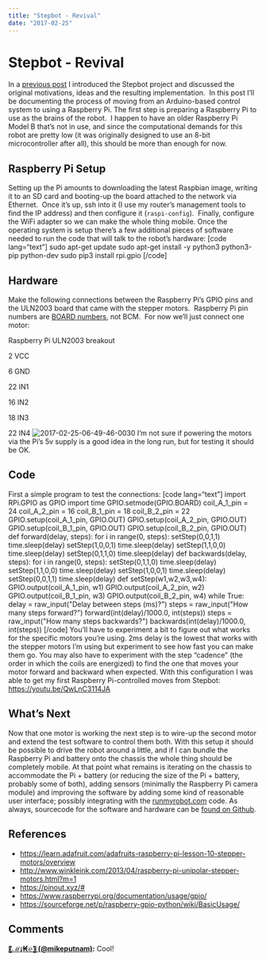 ```yaml
---
title: "Stepbot - Revival"
date: "2017-02-25"
---
```


<div class="content">
<h1 id="stepbot-revival">Stepbot - Revival</h1>
<p>In a <a href="http://jjg.2soc.net/2017/02/23/stepbot/" target="_blank">previous post</a> I introduced the Stepbot project and discussed the original motivations, ideas and the resulting implementation.  In this post I’ll be documenting the process of moving from an Arduino-based control system to using a Raspberry Pi. The first step is preparing a Raspberry Pi to use as the brains of the robot.  I happen to have an older Raspberry Pi Model B that’s not in use, and since the computational demands for this robot are pretty low (it was originally designed to use an 8-bit microcontroller after all), this should be more than enough for now.</p>
<h2 id="raspberry-pi-setup">Raspberry Pi Setup</h2>
<p>Setting up the Pi amounts to downloading the latest Raspbian image, writing it to an SD card and booting-up the board attached to the network via Ethernet.  Once it’s up, ssh into it (I use my router’s management tools to find the IP address) and then configure it (<code>raspi-config</code>).  Finally, configure the WiFi adapter so we can make the whole thing mobile. Once the operating system is setup there’s a few additional pieces of software needed to run the code that will talk to the robot’s hardware: [code lang=“text”] sudo apt-get update sudo apt-get install -y python3 python3-pip python-dev sudo pip3 install rpi.gpio [/code]</p>
<h2 id="hardware">Hardware</h2>
<p>Make the following connections between the Raspberry Pi’s GPIO pins and the ULN2003 board that came with the stepper motors.  Raspberry Pi pin numbers are <a href="https://sourceforge.net/p/raspberry-gpio-python/wiki/BasicUsage/" target="_blank">BOARD numbers</a>, not BCM.  For now we’ll just connect one motor:</p>
<p>Raspberry Pi ULN2003 breakout</p>
<p>2
VCC</p>
<p>6
GND</p>
<p>22
IN1</p>
<p>16
IN2</p>
<p>18
IN3</p>
<p>22
IN4
<img alt="2017-02-25-06-49-46-0030" src="/wp/2017/02/2017-02-25-06-49-46-0030.jpg"/> I’m not sure if powering the motors via the Pi’s 5v supply is a good idea in the long run, but for testing it should be OK.</p>
<h2 id="code">Code</h2>
<p>First a simple program to test the connections: [code lang=“text”] import RPi.GPIO as GPIO import time GPIO.setmode(GPIO.BOARD) coil_A_1_pin = 24 coil_A_2_pin = 16 coil_B_1_pin = 18 coil_B_2_pin = 22 GPIO.setup(coil_A_1_pin, GPIO.OUT) GPIO.setup(coil_A_2_pin, GPIO.OUT) GPIO.setup(coil_B_1_pin, GPIO.OUT) GPIO.setup(coil_B_2_pin, GPIO.OUT) def forward(delay, steps): for i in range(0, steps): setStep(0,0,1,1) time.sleep(delay) setStep(1,0,0,1) time.sleep(delay) setStep(1,1,0,0) time.sleep(delay) setStep(0,1,1,0) time.sleep(delay) def backwards(delay, steps): for i in range(0, steps): setStep(0,1,1,0) time.sleep(delay) setStep(1,1,0,0) time.sleep(delay) setStep(1,0,0,1) time.sleep(delay) setStep(0,0,1,1) time.sleep(delay) def setStep(w1,w2,w3,w4): GPIO.output(coil_A_1_pin, w1) GPIO.output(coil_A_2_pin, w2) GPIO.output(coil_B_1_pin, w3) GPIO.output(coil_B_2_pin, w4) while True: delay = raw_input("Delay between steps (ms)?") steps = raw_input("How many steps forward?") forward(int(delay)/1000.0, int(steps)) steps = raw_input("How many steps backwards?") backwards(int(delay)/1000.0, int(steps)) [/code] You’ll have to experiment a bit to figure out what works for the specific motors you’re using. 2ms delay is the lowest that works with the stepper motors I’m using but experiment to see how fast you can make them go. You may also have to experiment with the step “cadence” (the order in which the coils are energized) to find the one that moves your motor forward and backward when expected. With this configuration I was able to get my first Raspberry Pi-controlled moves from Stepbot: <a href="https://youtu.be/QwLnC3114JA" target="_blank">https://youtu.be/QwLnC3114JA</a></p>
<h2 id="what-s-next">What’s Next</h2>
<p>Now that one motor is working the next step is to wire-up the second motor and extend the test software to control them both. With this setup it should be possible to drive the robot around a little, and if I can bundle the Raspberry Pi and battery onto the chassis the whole thing should be completely mobile. At that point what remains is iterating on the chassis to accommodate the Pi + battery (or reducing the size of the Pi + battery, probably some of both), adding sensors (minimally the Raspberry Pi camera module) and improving the software by adding some kind of reasonable user interface; possibly integrating with the <a href="http://www.runmyrobot.com/" target="_blank">runmyrobot.com</a> code. As always, sourcecode for the software and hardware can be <a href="https://github.com/jjg/stepbot" target="_blank">found on Github</a>.</p>
<h2 id="references">References</h2>
<ul>
<li><a href="https://learn.adafruit.com/adafruits-raspberry-pi-lesson-10-stepper-motors/overview" target="_blank">https://learn.adafruit.com/adafruits-raspberry-pi-lesson-10-stepper-motors/overview</a></li>
<li><a href="http://www.winkleink.com/2013/04/raspberry-pi-unipolar-stepper-motors.html?m=1" target="_blank">http://www.winkleink.com/2013/04/raspberry-pi-unipolar-stepper-motors.html?m=1</a></li>
<li><a href="https://pinout.xyz/#" target="_blank">https://pinout.xyz/#</a></li>
<li><a href="https://www.raspberrypi.org/documentation/usage/gpio/" target="_blank">https://www.raspberrypi.org/documentation/usage/gpio/</a></li>
<li><a href="https://sourceforge.net/p/raspberry-gpio-python/wiki/BasicUsage/" target="_blank">https://sourceforge.net/p/raspberry-gpio-python/wiki/BasicUsage/</a></li>
</ul>
<h2 id="comments">Comments</h2>
<p><strong><a href="#2" title="2017-02-25 11:21:51">〖ℳ¡₭℮〗 (@mikeputnam)</a>:</strong> Cool!</p>
</div>
